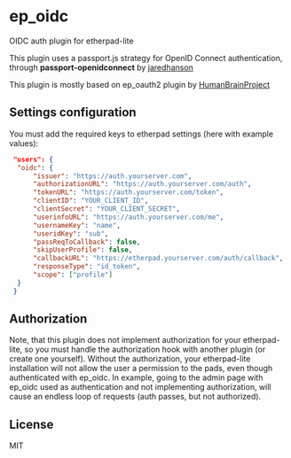 ep_oidc
=======

OIDC auth plugin for etherpad-lite

This plugin uses a passport.js strategy for OpenID Connect authentication,
through **passport-openidconnect** by [jaredhanson](https://github.com/jaredhanson/passport-openidconnect)

This plugin is mostly based on ep_oauth2 plugin by [HumanBrainProject](https://github.com/HumanBrainProject/ep_oauth2)

## Settings configuration

You must add the required keys to etherpad settings (here with example values):

``` json
 "users": {
  "oidc": {
      "issuer": "https://auth.yourserver.com",
      "authorizationURL": "https://auth.yourserver.com/auth",
      "tokenURL": "https://auth.yourserver.com/token",
      "clientID": "YOUR_CLIENT_ID",
      "clientSecret": "YOUR_CLIENT_SECRET",
      "userinfoURL": "https://auth.yourserver.com/me",
      "usernameKey": "name",
      "useridKey": "sub",
      "passReqToCallback": false,
      "skipUserProfile": false,
      "callbackURL": "https://etherpad.yourserver.com/auth/callback",
      "responseType": "id_token",
      "scope": ["profile"]
  }
 }
```
## Authorization

Note, that this plugin does not implement authorization for your etherpad-lite, 
so you must handle the authorization hook with another plugin (or create one yourself).
Without the authorization, your etherpad-lite installation will not allow the user a permission to the pads,
even though authenticated with ep_oidc. In example, going to the admin page with ep_oidc used as authentication and not implementing authorization,
will cause an endless loop of requests (auth passes, but not authorized).

## License

MIT